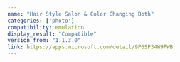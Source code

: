 ```yaml
---
name: "Hair Style Salon & Color Changing Both"
categories: ['photo']
compatibility: emulation
display_result: "Compatible"
version_from: "1.1.3.0"
link: https://apps.microsoft.com/detail/9P6SP34W9PWB
---
```

